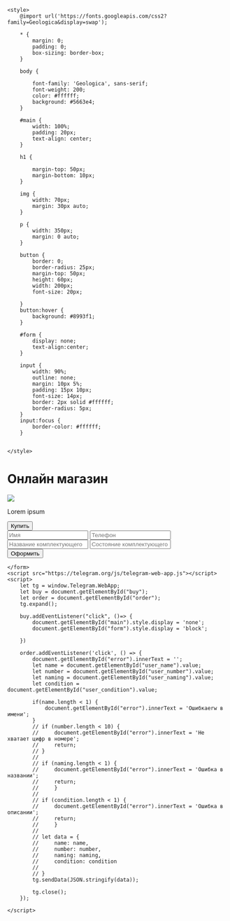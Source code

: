 <!doctype html>
<html lang="ru">
<head>
    <meta charset="UTF-8">
    <meta name="viewport"
          content="width=device-width, user-scalable=no, initial-scale=1.0, maximum-scale=1.0, minimum-scale=1.0">
    <meta http-equiv="X-UA-Compatible" content="ie=edge">
    <title>NoXeon</title>

    <style>
        @import url('https://fonts.googleapis.com/css2?family=Geologica&display=swap');

        * {
            margin: 0;
            padding: 0;
            box-sizing: border-box;
        }

        body {

            font-family: 'Geologica', sans-serif;
            font-weight: 200;
            color: #ffffff;
            background: #5663e4;
        }

        #main {
            width: 100%;
            padding: 20px;
            text-align: center;
        }

        h1 {

            margin-top: 50px;
            margin-bottom: 10px;
        }

        img {
            width: 70px;
            margin: 30px auto;
        }

        p {
            width: 350px;
            margin: 0 auto;
        }

        button {
            border: 0;
            border-radius: 25px;
            margin-top: 50px;
            height: 60px;
            width: 200px;
            font-size: 20px;

        }
        button:hover {
            background: #8993f1;
        }

        #form {
            display: none;
            text-align:center;
        }

        input {
            width: 90%;
            outline: none;
            margin: 10px 5%;
            padding: 15px 10px;
            font-size: 14px;
            border: 2px solid #ffffff;
            border-radius: 5px;
        }
        input:focus {
            border-color: #ffffff;
        }


    </style>
</head>
<body>
    <div id="main">
        <h1>Онлайн магазин</h1>
        <img src="https://sun9-39.userapi.com/impg/JVKAa35goFgG2KeIMpCZZHr_CLpnijExe-RoRg/UKUmxJEu-rs.jpg?size=785x589&quality=96&sign=0a8c205bcc92ef35a6cbd1cd53cac38f&c_uniq_tag=bOLNMFDxhPdUCZiD4FxoTgTaYcXS_9RKHM2EpNtinlM&type=album">
        <p>Lorem ipsum</p>
        <button id="buy">Купить</button>
    </div>
    <form id="form">
        <input type="text" placeholder="Имя" id="user_name">
        <input type="text" placeholder="Телефон" id="user_number">
        <input type="text" placeholder="Название комплектующего" id="user_naming">
        <input type="text" placeholder="Состояние комплектующего" id="user_condition">
        <div id="error"></div>
        <button id="order">Оформить</button>

    </form>
    <script src="https://telegram.org/js/telegram-web-app.js"></script>
    <script>
        let tg = window.Telegram.WebApp;
        let buy = document.getElementById("buy");
        let order = document.getElementById("order");
        tg.expand();

        buy.addEventListener("click", ()=> {
            document.getElementById("main").style.display = 'none';
            document.getElementById("form").style.display = 'block';

        })

        order.addEventListener('click', () => {
            document.getElementById("error").innerText = '';
            let name = document.getElementById("user_name").value;
            let number = document.getElementById("user_number").value;
            let naming = document.getElementById("user_naming").value;
            let condition = document.getElementById("user_condition").value;

            if(name.length < 1) {
                document.getElementById("error").innerText = 'Ошибкаerw в имени';
            }
            // if (number.length < 10) {
            //     document.getElementById("error").innerText = 'Не хватает цифр в номере';
            //     return;
            // }
            //
            // if (naming.length < 1) {
            //     document.getElementById("error").innerText = 'Ошибка в названии';
            //     return;
            //     }
            //
            // if (condition.length < 1) {
            //     document.getElementById("error").innerText = 'Ошибка в описании';
            //     return;
            //     }
            //
            // let data = {
            //     name: name,
            //     number: number,
            //     naming: naming,
            //     condition: condition
            //
            // }
            tg.sendData(JSON.stringify(data));

            tg.close();
        });

    </script>
</body>
</html>
